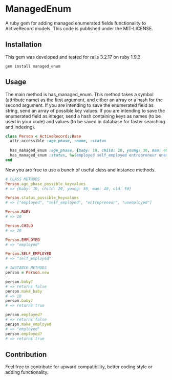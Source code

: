# ManagedEnum

A ruby gem for adding managed enumerated fields functionality to ActiveRecord models. This code is published under the MIT-LICENSE.

## Installation

This gem was developed and tested for rails 3.2.17 on ruby 1.9.3.
```
gem install managed_enum
```

## Usage

The main method is has_managed_enum. This method takes a symbol (attribute name) as the first argument, and either 
an array or a hash for the second argument. If you are intending to save the enumerated field as string, send an array 
of possible key values. If you are intending to save the enumerated field as integer, send a hash containing keys as 
names (to be used in your code) and values (to be saved in database for faster searching and indexing).

```ruby
class Person < ActiveRecord::Base
  attr_accessible :age_phase, :name, :status
  
  has_managed_enum :age_phase, {baby: 10, child: 20, young: 30, man: 40, old: 50}
  has_managed_enum :status, %w(employed self_employed entrepreneur unemployed)
end
```
Now you are free to use a bunch of useful class and instance methods.

```ruby
# CLASS METHODS
Person.age_phase_possible_keyvalues
# => {baby: 10, child: 20, young: 30, man: 40, old: 50}

Person.status_possible_keyvalues
# => ["employed", "self_employed", "entrepreneur", "unemployed"]

Person.BABY
# => 10

Person.CHILD
# => 20

Person.EMPLOYED
# => "employed"

Person.SELF_EMPLOYED
# => "self_employed"

# INSTANCE METHODS
person = Person.new

person.baby?
# => returns false
person.make_baby
# => 10
person.baby?
# => returns true

person.employed?
# => returns false
person.make_employed
# => "employed"
person.employed?
# => returns true
```

## Contribution
Feel free to contribute for upward compatibility, better coding style or adding functionality. 